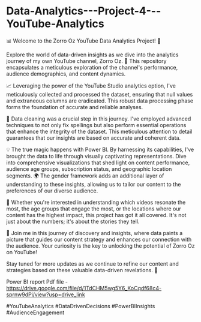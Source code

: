 # Data-Analytics---Project-4---YouTube-Analytics
📊 Welcome to the Zorro Oz YouTube Data Analytics Project! 🎥

Explore the world of data-driven insights as we dive into the analytics journey of my own YouTube channel, Zorro Oz. 🚀 This repository encapsulates a meticulous exploration of the channel's performance, audience demographics, and content dynamics.

📈 Leveraging the power of the YouTube Studio analytics option, I've meticulously collected and processed the dataset, ensuring that null values and extraneous columns are eradicated. This robust data processing phase forms the foundation of accurate and reliable analyses.

🧹 Data cleaning was a crucial step in this journey. I've employed advanced techniques to not only fix spellings but also perform essential operations that enhance the integrity of the dataset. This meticulous attention to detail guarantees that our insights are based on accurate and coherent data.

💡 The true magic happens with Power BI. By harnessing its capabilities, I've brought the data to life through visually captivating representations. Dive into comprehensive visualizations that shed light on content performance, audience age groups, subscription status, and geographic location segments. 🌍 The gender framework adds an additional layer of understanding to these insights, allowing us to tailor our content to the preferences of our diverse audience.

🎯 Whether you're interested in understanding which videos resonate the most, the age groups that engage the most, or the locations where our content has the highest impact, this project has got it all covered. It's not just about the numbers; it's about the stories they tell.

🚀 Join me in this journey of discovery and insights, where data paints a picture that guides our content strategy and enhances our connection with the audience. Your curiosity is the key to unlocking the potential of Zorro Oz on YouTube!

Stay tuned for more updates as we continue to refine our content and strategies based on these valuable data-driven revelations. 🎉 

Power BI report Pdf file - https://drive.google.com/file/d/1TdCHM5wg5Y6_KoCqdf68c4-sprnw9dPi/view?usp=drive_link



#YouTubeAnalytics #DataDrivenDecisions #PowerBIInsights #AudienceEngagement
